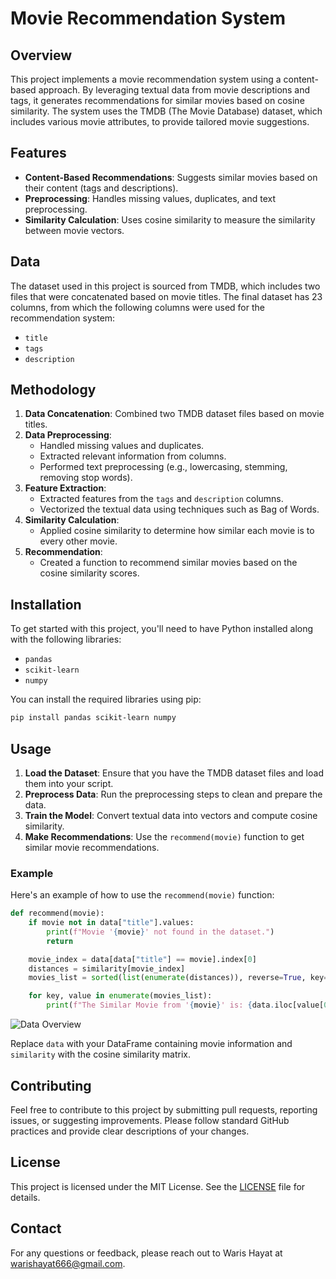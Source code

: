 # Movie Recommendation System

## Overview

This project implements a movie recommendation system using a content-based approach. By leveraging textual data from movie descriptions and tags, it generates recommendations for similar movies based on cosine similarity. The system uses the TMDB (The Movie Database) dataset, which includes various movie attributes, to provide tailored movie suggestions.

## Features

- **Content-Based Recommendations**: Suggests similar movies based on their content (tags and descriptions).
- **Preprocessing**: Handles missing values, duplicates, and text preprocessing.
- **Similarity Calculation**: Uses cosine similarity to measure the similarity between movie vectors.

## Data

The dataset used in this project is sourced from TMDB, which includes two files that were concatenated based on movie titles. The final dataset has 23 columns, from which the following columns were used for the recommendation system:

- `title`
- `tags`
- `description`

## Methodology

1. **Data Concatenation**: Combined two TMDB dataset files based on movie titles.
2. **Data Preprocessing**:
   - Handled missing values and duplicates.
   - Extracted relevant information from columns.
   - Performed text preprocessing (e.g., lowercasing, stemming, removing stop words).
3. **Feature Extraction**:
   - Extracted features from the `tags` and `description` columns.
   - Vectorized the textual data using techniques such as Bag of Words.
4. **Similarity Calculation**:
   - Applied cosine similarity to determine how similar each movie is to every other movie.
5. **Recommendation**:
   - Created a function to recommend similar movies based on the cosine similarity scores.

## Installation

To get started with this project, you'll need to have Python installed along with the following libraries:

- `pandas`
- `scikit-learn`
- `numpy`

You can install the required libraries using pip:

```bash
pip install pandas scikit-learn numpy
```

## Usage

1. **Load the Dataset**: Ensure that you have the TMDB dataset files and load them into your script.
2. **Preprocess Data**: Run the preprocessing steps to clean and prepare the data.
3. **Train the Model**: Convert textual data into vectors and compute cosine similarity.
4. **Make Recommendations**: Use the `recommend(movie)` function to get similar movie recommendations.

### Example

Here's an example of how to use the `recommend(movie)` function:

```python
def recommend(movie):
    if movie not in data["title"].values:
        print(f"Movie '{movie}' not found in the dataset.")
        return

    movie_index = data[data["title"] == movie].index[0]
    distances = similarity[movie_index]
    movies_list = sorted(list(enumerate(distances)), reverse=True, key=lambda x: x[1])[1:7]

    for key, value in enumerate(movies_list):
        print(f"The Similar Movie from '{movie}' is: {data.iloc[value[0]]['title']}")
```

![Data Overview](Pictures/image1.png)

Replace `data` with your DataFrame containing movie information and `similarity` with the cosine similarity matrix.

## Contributing

Feel free to contribute to this project by submitting pull requests, reporting issues, or suggesting improvements. Please follow standard GitHub practices and provide clear descriptions of your changes.

## License

This project is licensed under the MIT License. See the [LICENSE](LICENSE) file for details.

## Contact

For any questions or feedback, please reach out to Waris Hayat at warishayat666@gmail.com.

